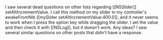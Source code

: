 

I saw several dead questions on other lists regarding [[NSSlider]] setAltIncrementValue. I call this method on my slider in my controller's awakeFromNib ([mySlider setAltIncrementValue:400.0]), and it never seems to work when I press the option key while dragging the slider. I set the value and then check it with [[NSLog]], but it doesn't work. Any ideas?  I saw several similar questions on other posts that didn't have a response.